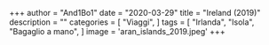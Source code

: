+++
author = "And1Bo1"
date = "2020-03-29"
title = "Ireland (2019)"
description = ""
categories = [
    "Viaggi",
]
tags = [
    "Irlanda",
    "Isola",
	"Bagaglio a mano",
]
image = 'aran_islands_2019.jpeg'
+++